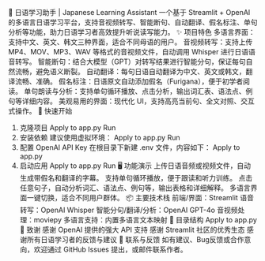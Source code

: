 🌸 日语学习助手 | Japanese Learning Assistant
一个基于 Streamlit + OpenAI 的多语言日语学习平台，支持音视频转写、智能断句、自动翻译、假名标注、单句分析等功能，助力日语学习者高效提升听说读写能力。
✨ 项目特色
多语言界面：支持中文、英文、韩文三种界面，适合不同母语的用户。
音视频转写：支持上传 MP4、MOV、MP3、WAV 等格式的音视频文件，自动调用 Whisper 进行日语语音转写。
智能断句：结合大模型（GPT）对转写结果进行智能分句，保证每句自然流畅，避免语义断裂。
自动翻译：每句日语自动翻译为中文、英文或韩文，翻译流畅、准确。
假名标注：日语原文自动添加假名（Furigana），便于初学者阅读。
单句朗读与分析：支持单句循环播放、点击分析，输出词汇表、语法点、例句等详细内容。
美观易用的界面：现代化 UI，支持高亮当前句、全文对照、交互式操作。
🚀 快速开始
1. 克隆项目
Apply to app.py
Run
2. 安装依赖
建议使用虚拟环境：
Apply to app.py
Run
3. 配置 OpenAI API Key
在根目录下新建 .env 文件，内容如下：
Apply to app.py
4. 启动应用
Apply to app.py
Run
🖥️ 功能演示
上传日语音频或视频文件，自动生成带假名和翻译的字幕。
支持单句循环播放，便于跟读和听力训练。
点击任意句子，自动分析词汇、语法点、例句等，输出表格和详细解释。
多语言界面一键切换，适合不同用户群体。
📦 主要技术栈
前端/界面：Streamlit
语音转写：OpenAI Whisper
智能分句/翻译/分析：OpenAI GPT-4o
音视频处理：moviepy
多语言支持：内置多语言文本映射
📝 目录结构
Apply to app.py
🙏 致谢
感谢 OpenAI 提供的强大 API 支持
感谢 Streamlit 社区的优秀生态
感谢所有日语学习者的反馈与建议
📮 联系与反馈
如有建议、Bug反馈或合作意向，欢迎通过 GitHub Issues 提出，或邮件联系作者。
